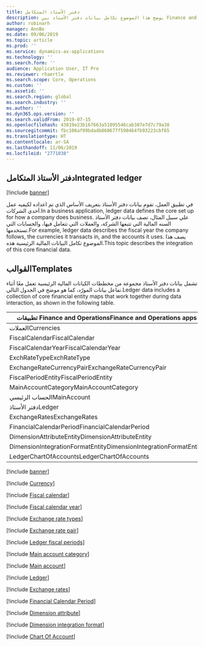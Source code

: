 ```yaml
---
title: دفتر الأستاذ المتكامل
description: يوضح هذا الموضوع تكامل بيانات دفتر الأستاذ بين Finance and Operations وCustomer Engagement باستخدام Common Data Service.
author: robinarh
manager: AnnBe
ms.date: 09/06/2019
ms.topic: article
ms.prod: ''
ms.service: dynamics-ax-applications
ms.technology: ''
ms.search.form: ''
audience: Application User, IT Pro
ms.reviewer: rhaertle
ms.search.scope: Core, Operations
ms.custom: ''
ms.assetid: ''
ms.search.region: global
ms.search.industry: ''
ms.author: ''
ms.dyn365.ops.version: ''
ms.search.validFrom: 2019-07-15
ms.openlocfilehash: 43819e23b167663a51095546cab307e7d7c79a38
ms.sourcegitcommit: fbc106af09bdadb860677f590464fb93223cbf65
ms.translationtype: HT
ms.contentlocale: ar-SA
ms.lasthandoff: 11/06/2019
ms.locfileid: "2771038"
---
```

## <a name="integrated-ledger"></a><span data-ttu-id="73f64-103">دفتر الأستاذ المتكامل</span><span class="sxs-lookup"><span data-stu-id="73f64-103">Integrated ledger</span></span>

[!include [banner](../includes/banner.md)]

<span data-ttu-id="73f64-104">في تطبيق العمل، تقوم بيانات دفتر الأستاذ بتعريف الأساس الذي تم اعداده لكيفيه عمل أحدي الشركات.</span><span class="sxs-lookup"><span data-stu-id="73f64-104">In a business application, ledger data defines the core set up for how a company does business.</span></span> <span data-ttu-id="73f64-105">علي سبيل المثال، تصف بيانات دفتر الأستاذ السنه المالية التي تتبعها الشركة، والعملات التي تتعامل فيها، والحسابات التي تستخدمها.</span><span class="sxs-lookup"><span data-stu-id="73f64-105">For example, ledger data describes the fiscal year the company follows, the currencies it transacts in, and the accounts it uses.</span></span> <span data-ttu-id="73f64-106">يصف هذا الموضوع تكامل البيانات المالية الرئيسية هذه.</span><span class="sxs-lookup"><span data-stu-id="73f64-106">This topic describes the integration of this core financial data.</span></span>

## <a name="templates"></a><span data-ttu-id="73f64-107">القوالب</span><span class="sxs-lookup"><span data-stu-id="73f64-107">Templates</span></span>

<span data-ttu-id="73f64-108">تشمل بيانات دفتر الأستاذ مجموعة من مخططات الكيانات المالية الرئيسية تعمل معًا أثناء تفاعل بيانات المورّد، كما هو موضح في الجدول التالي.</span><span class="sxs-lookup"><span data-stu-id="73f64-108">Ledger data includes a collection of core financial entity maps that work together during data interaction, as shown in the following table.</span></span>

<span data-ttu-id="73f64-109">تطبيقات Finance and Operations</span><span class="sxs-lookup"><span data-stu-id="73f64-109">Finance and Operations apps</span></span>      | <span data-ttu-id="73f64-110">تطبيقات Dynamics 365 الأخرى</span><span class="sxs-lookup"><span data-stu-id="73f64-110">Other Dynamics 365 apps</span></span>
---------------------------------|---------------------------------
<span data-ttu-id="73f64-111">العملات</span><span class="sxs-lookup"><span data-stu-id="73f64-111">Currencies</span></span>                       | <span data-ttu-id="73f64-112">transactioncurrencies</span><span class="sxs-lookup"><span data-stu-id="73f64-112">transactioncurrencies</span></span>
<span data-ttu-id="73f64-113">FiscalCalendar</span><span class="sxs-lookup"><span data-stu-id="73f64-113">FiscalCalendar</span></span>                   | <span data-ttu-id="73f64-114">msdyn\_fiscalcalendars</span><span class="sxs-lookup"><span data-stu-id="73f64-114">msdyn\_fiscalcalendars</span></span>
<span data-ttu-id="73f64-115">FiscalCalendarYear</span><span class="sxs-lookup"><span data-stu-id="73f64-115">FiscalCalendarYear</span></span>               | <span data-ttu-id="73f64-116">msdyn\_fiscalcalendaryears</span><span class="sxs-lookup"><span data-stu-id="73f64-116">msdyn\_fiscalcalendaryears</span></span>
<span data-ttu-id="73f64-117">ExchRateType</span><span class="sxs-lookup"><span data-stu-id="73f64-117">ExchRateType</span></span>                     | <span data-ttu-id="73f64-118">msdyn\_exchangeratetypes</span><span class="sxs-lookup"><span data-stu-id="73f64-118">msdyn\_exchangeratetypes</span></span>
<span data-ttu-id="73f64-119">ExchangeRateCurrencyPair</span><span class="sxs-lookup"><span data-stu-id="73f64-119">ExchangeRateCurrencyPair</span></span>         | <span data-ttu-id="73f64-120">msdyn\_currencyexchangeratepairs</span><span class="sxs-lookup"><span data-stu-id="73f64-120">msdyn\_currencyexchangeratepairs</span></span>
<span data-ttu-id="73f64-121">FiscalPeriodEntity</span><span class="sxs-lookup"><span data-stu-id="73f64-121">FiscalPeriodEntity</span></span>               | <span data-ttu-id="73f64-122">msdyn\_fiscalcalendarperiods</span><span class="sxs-lookup"><span data-stu-id="73f64-122">msdyn\_fiscalcalendarperiods</span></span>
<span data-ttu-id="73f64-123">MainAccountCategory</span><span class="sxs-lookup"><span data-stu-id="73f64-123">MainAccountCategory</span></span>              | <span data-ttu-id="73f64-124">msdyn\_mainaccountcategory</span><span class="sxs-lookup"><span data-stu-id="73f64-124">msdyn\_mainaccountcategory</span></span>
<span data-ttu-id="73f64-125">الحساب الرئيسي</span><span class="sxs-lookup"><span data-stu-id="73f64-125">MainAccount</span></span>                      | <span data-ttu-id="73f64-126">msdyn\_mainaccounts</span><span class="sxs-lookup"><span data-stu-id="73f64-126">msdyn\_mainaccounts</span></span>
<span data-ttu-id="73f64-127">دفتر الأستاذ</span><span class="sxs-lookup"><span data-stu-id="73f64-127">Ledger</span></span>                           | <span data-ttu-id="73f64-128">msdyn\_ledgers</span><span class="sxs-lookup"><span data-stu-id="73f64-128">msdyn\_ledgers</span></span>
<span data-ttu-id="73f64-129">ExchangeRates</span><span class="sxs-lookup"><span data-stu-id="73f64-129">ExchangeRates</span></span>                    | <span data-ttu-id="73f64-130">msdyn\_currencyexchangerates</span><span class="sxs-lookup"><span data-stu-id="73f64-130">msdyn\_currencyexchangerates</span></span>
<span data-ttu-id="73f64-131">FinancialCalendarPeriod</span><span class="sxs-lookup"><span data-stu-id="73f64-131">FinancialCalendarPeriod</span></span>          | <span data-ttu-id="73f64-132">msdyn\_fiscalcalendarperiods</span><span class="sxs-lookup"><span data-stu-id="73f64-132">msdyn\_fiscalcalendarperiods</span></span>
<span data-ttu-id="73f64-133">DimensionAttributeEntity</span><span class="sxs-lookup"><span data-stu-id="73f64-133">DimensionAttributeEntity</span></span>         | <span data-ttu-id="73f64-134">msdyn\_dimensionattributes.md</span><span class="sxs-lookup"><span data-stu-id="73f64-134">msdyn\_dimensionattributes.md</span></span>
<span data-ttu-id="73f64-135">DimensionIntegrationFormatEntity</span><span class="sxs-lookup"><span data-stu-id="73f64-135">DimensionIntegrationFormatEntity</span></span> | <span data-ttu-id="73f64-136">msdyn\_financialdimensionformats.md</span><span class="sxs-lookup"><span data-stu-id="73f64-136">msdyn\_financialdimensionformats.md</span></span>
<span data-ttu-id="73f64-137">LedgerChartOfAccounts</span><span class="sxs-lookup"><span data-stu-id="73f64-137">LedgerChartOfAccounts</span></span>            | <span data-ttu-id="73f64-138">msdyn\_chartofaccounts.md</span><span class="sxs-lookup"><span data-stu-id="73f64-138">msdyn\_chartofaccounts.md</span></span>


[!include [banner](../includes/dual-write-symbols.md)]

[!include [Currency](dual-write/Currencies-transactioncurrencies.md)]

[!include [Fiscal calendar](dual-write/FiscalCalendar-msdyn-fiscalcalendars.md)]

[!include [Fiscal calendar year](dual-write/FiscalCalendarYear-msdyn-fiscalcalendaryears.md)]

[!include [Exchange rate types](dual-write/ExchRateType-msdyn-exchangeratetypes.md)]

[!include [Exchange rate pair](dual-write/ExchangeRateCurrencyPair-msdyn-currencyexchangeratepairs.md)]

[!include [Ledger fiscal periods](dual-write/FiscalPeriodEntity-msdyn-fiscalcalendarperiods.md)]

[!include [Main account category](dual-write/MainAccountCategory-msdyn-mainaccountcategory.md)]

[!include [Main account](dual-write/MainAccount-msdyn-mainaccounts.md)]

[!include [Ledger](dual-write/Ledger-msdyn-ledgers.md)]

[!include [Exchange rates](dual-write/ExchangeRates-msdyn-currencyexchangerates.md)]

[!include [Financial Calendar Period](dual-write/FiscalPeriodEntity-msdyn-fiscalcalendarperiods.md)]

[!include [Dimension attribute](dual-write/DimensionAttributeEntity-msdyn-dimensionattributes.md)]

[!include [Dimension integration format](dual-write/DimensionIntegrationFormatEntity-msdyn-financialdimensionformats.md)]

[!include [Chart Of Account](dual-write/LedgerChartOfAccounts-msdyn-chartofaccounts.md)]




